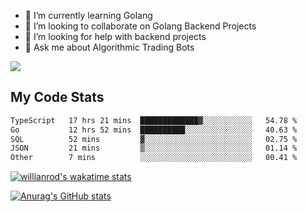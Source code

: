 
- 🌱 I’m currently learning Golang
- 👯 I’m looking to collaborate on Golang Backend Projects
- 🤔 I’m looking for help with backend projects
- 💬 Ask me about Algorithmic Trading Bots

![](https://github-profile-trophy.vercel.app/?username=kevinbarrero)

## My Code Stats

<!--START_SECTION:waka-->

```txt
TypeScript   17 hrs 21 mins  █████████████▓░░░░░░░░░░░   54.78 %
Go           12 hrs 52 mins  ██████████░░░░░░░░░░░░░░░   40.63 %
SQL          52 mins         ▓░░░░░░░░░░░░░░░░░░░░░░░░   02.75 %
JSON         21 mins         ▒░░░░░░░░░░░░░░░░░░░░░░░░   01.14 %
Other        7 mins          ░░░░░░░░░░░░░░░░░░░░░░░░░   00.41 %
```

<!--END_SECTION:waka-->

[![willianrod's wakatime stats](https://github-readme-stats.vercel.app/api/wakatime?username=holdandup&layout=compact&theme=react&custom_title=Wakatime%20All%20Time%20Stats&langs_count=8)](https://github.com/anuraghazra/github-readme-stats)

[![Anurag's GitHub stats](https://github-readme-stats.vercel.app/api?username=Kevinbarrero)](https://github.com/anuraghazra/github-readme-stats)




